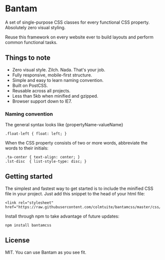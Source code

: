 # Bantam

A set of single-purpose CSS classes for every functional CSS property. Absolutely zero visual styling.

Reuse this framework on every website ever to build layouts and perform common functional tasks.

## Things to note

- Zero visual style. Zilch. Nada. That's your job.
- Fully responsive, mobile-first structure.
- Simple and easy to learn naming convention.
- Built on PostCSS.
- Reusable across all projects.
- Less than 5kb when minified and gzipped.
- Browser support down to IE7.

### Naming convention

The general syntax looks like {propertyName-valueName}

    .float-left { float: left; }

When the CSS property consists of two or more words, abbreviate the words to their initials:

    .ta-center { text-align: center; }
    .lst-disc  { list-style-type: disc; }

## Getting started

The simplest and fastest way to get started is to include the minified CSS file in your project. Just add this snippet to the head of your html file:

    <link rel="stylesheet" href="https://raw.githubusercontent.com/colmtuite/bantamcss/master/css/bantam.min.css">

Install through npm to take advantage of future updates:

    npm install bantamcss

## License

MIT. You can use Bantam as you see fit.
